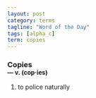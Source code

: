```yaml
---
layout: post
category: terms
tagline: "Word of the Day"
tags: [alpha_c]
term: copies
---
```


<h3>Copies<br/> <small>&mdash; v. (cop<span>&middot;</span>ies)</small></h3>
<p><ol><li>to police naturally</li>
</ol></p>
